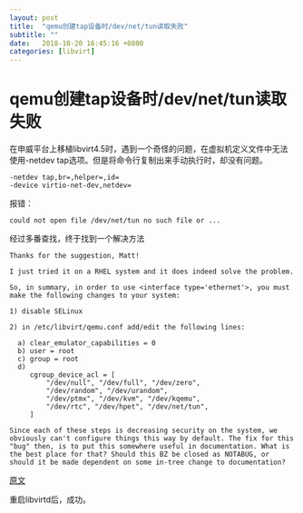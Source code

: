 ```yaml
---
layout: post
title:  "qemu创建tap设备时/dev/net/tun读取失败"
subtitle: ""
date:   2018-10-20 16:45:16 +0800
categories: [libvirt]
---
```


# qemu创建tap设备时/dev/net/tun读取失败

​	在申威平台上移植libvirt4.5时，遇到一个奇怪的问题，在虚拟机定义文件中无法使用-netdev tap选项。但是将命令行复制出来手动执行时，却没有问题。

``` 
-netdev tap,br=,helper=,id=
-device virtio-net-dev,netdev=
```

报错：

``` 
could not open file /dev/net/tun no such file or ...
```



经过多番查找，终于找到一个解决方法

``` 
Thanks for the suggestion, Matt!

I just tried it on a RHEL system and it does indeed solve the problem.

So, in summary, in order to use <interface type='ethernet'>, you must make the following changes to your system:

1) disable SELinux

2) in /etc/libvirt/qemu.conf add/edit the following lines:

  a) clear_emulator_capabilities = 0
  b) user = root
  c) group = root
  d)
     cgroup_device_acl = [
         "/dev/null", "/dev/full", "/dev/zero",
         "/dev/random", "/dev/urandom",
         "/dev/ptmx", "/dev/kvm", "/dev/kqemu",
         "/dev/rtc", "/dev/hpet", "/dev/net/tun",
     ]

Since each of these steps is decreasing security on the system, we obviously can't configure things this way by default. The fix for this "bug" then, is to put this somewhere useful in documentation. What is the best place for that? Should this BZ be closed as NOTABUG, or should it be made dependent on some in-tree change to documentation?
```

[原文](https://bugzilla.redhat.com/show_bug.cgi?id=770020) 

重启libvirtd后，成功。